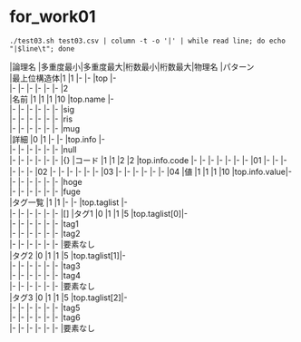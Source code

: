 # for_work01
```
./test03.sh test03.csv | column -t -o '|' | while read line; do echo "|$line\t"; done
```

|論理名      |多重度最小|多重度最大|桁数最小|桁数最大|物理名        |パターン	
|最上位構造体|1         |1         |-       |-       |top           |-	
|-           |-         |-         |-       |-       |-             |2	
|名前        |1         |1         |1       |10      |top.name      |-	
|-           |-         |-         |-       |-       |-             |sig	
|-           |-         |-         |-       |-       |-             |ris	
|-           |-         |-         |-       |-       |-             |mug	
|詳細        |0         |1         |-       |-       |top.info      |-	
|-           |-         |-         |-       |-       |-             |null	
|-           |-         |-         |-       |-       |-             |{}	
|コード      |1         |1         |2       |2       |top.info.code |-	
|-           |-         |-         |-       |-       |-             |01	
|-           |-         |-         |-       |-       |-             |02	
|-           |-         |-         |-       |-       |-             |03	
|-           |-         |-         |-       |-       |-             |04	
|値          |1         |1         |1       |10      |top.info.value|-	
|-           |-         |-         |-       |-       |-             |hoge	
|-           |-         |-         |-       |-       |-             |fuge	
|タグ一覧    |1         |1         |-       |-       |top.taglist   |-	
|-           |-         |-         |-       |-       |-             |[]	
|タグ1       |0         |1         |1       |5       |top.taglist[0]|-	
|-           |-         |-         |-       |-       |-             |tag1	
|-           |-         |-         |-       |-       |-             |tag2	
|-           |-         |-         |-       |-       |-             |要素なし	
|タグ2       |0         |1         |1       |5       |top.taglist[1]|-	
|-           |-         |-         |-       |-       |-             |tag3	
|-           |-         |-         |-       |-       |-             |tag4	
|-           |-         |-         |-       |-       |-             |要素なし	
|タグ3       |0         |1         |1       |5       |top.taglist[2]|-	
|-           |-         |-         |-       |-       |-             |tag5	
|-           |-         |-         |-       |-       |-             |tag6	
|-           |-         |-         |-       |-       |-             |要素なし	
